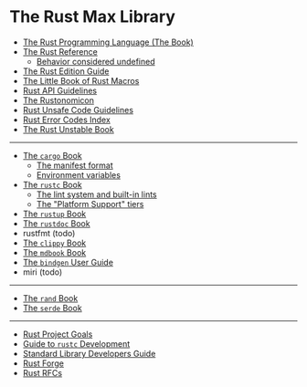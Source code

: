 # The Rust Max Library

- [The Rust Programming Language (The Book)](https://doc.rust-lang.org/book/)
- [The Rust Reference](https://doc.rust-lang.org/reference/)
  - [Behavior considered undefined](https://doc.rust-lang.org/reference/behavior-considered-undefined.html)
- [The Rust Edition Guide](https://doc.rust-lang.org/edition-guide/index.html)
- [The Little Book of Rust Macros](https://veykril.github.io/tlborm/)
- [Rust API Guidelines](https://rust-lang.github.io/api-guidelines/)
- [The Rustonomicon](https://doc.rust-lang.org/nomicon/)
- [Rust Unsafe Code Guidelines](https://rust-lang.github.io/unsafe-code-guidelines/)
- [Rust Error Codes Index](https://doc.rust-lang.org/stable/error_codes/error-index.html)
- [The Rust Unstable Book](https://doc.rust-lang.org/unstable-book/)

---

<!-- order here is same is in tools.md -->
- [The `cargo` Book](https://doc.rust-lang.org/cargo/index.html)
  - [The manifest format](https://doc.rust-lang.org/cargo/reference/manifest.html)
  - [Environment variables](https://doc.rust-lang.org/cargo/reference/environment-variables.html)
- [The `rustc` Book](https://doc.rust-lang.org/rustc/index.html)
  - [The lint system and built-in lints](https://doc.rust-lang.org/nightly/rustc/lints/index.html)
  - [The "Platform Support" tiers](https://doc.rust-lang.org/nightly/rustc/platform-support.html)
- [The `rustup` Book](https://rust-lang.github.io/rustup/index.html)
- [The `rustdoc` Book](https://doc.rust-lang.org/stable/rustdoc/)
- rustfmt (todo)
- [The `clippy` Book](https://doc.rust-lang.org/nightly/clippy/development/infrastructure/book.html)
- [The `mdbook` Book](https://rust-lang.github.io/mdBook/)
- [The `bindgen` User Guide](https://rust-lang.github.io/rust-bindgen)
- miri (todo)

---

- [The `rand` Book](https://rust-random.github.io/book/)
- [The `serde` Book](https://serde.rs/)

---

- [Rust Project Goals](https://rust-lang.github.io/rust-project-goals/)
- [Guide to `rustc` Development](https://rustc-dev-guide.rust-lang.org/)
- [Standard Library Developers Guide](https://std-dev-guide.rust-lang.org/about.html)
- [Rust Forge](https://forge.rust-lang.org/)
- [Rust RFCs](https://rust-lang.github.io/rfcs/)
